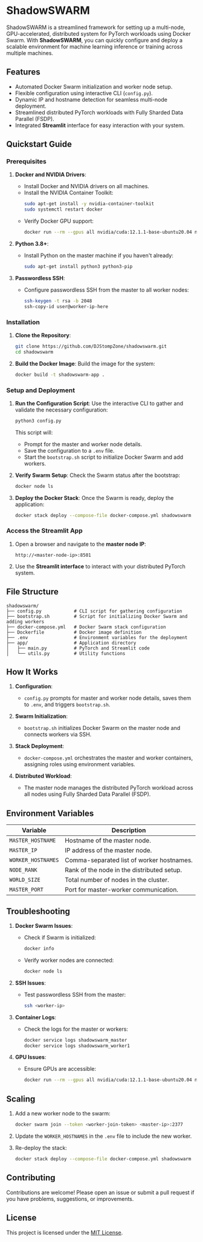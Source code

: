 # **ShadowSWARM**

ShadowSWARM is a streamlined framework for setting up a multi-node, GPU-accelerated, distributed system for PyTorch workloads using Docker Swarm. With **ShadowSWARM**, you can quickly configure and deploy a scalable environment for machine learning inference or training across multiple machines.

## **Features**
- Automated Docker Swarm initialization and worker node setup.
- Flexible configuration using interactive CLI (`config.py`).
- Dynamic IP and hostname detection for seamless multi-node deployment.
- Streamlined distributed PyTorch workloads with Fully Sharded Data Parallel (FSDP).
- Integrated **Streamlit** interface for easy interaction with your system.

## **Quickstart Guide**

### **Prerequisites**
1. **Docker and NVIDIA Drivers**:
   - Install Docker and NVIDIA drivers on all machines.
   - Install the NVIDIA Container Toolkit:
     ```bash
     sudo apt-get install -y nvidia-container-toolkit
     sudo systemctl restart docker
     ```
   - Verify Docker GPU support:
     ```bash
     docker run --rm --gpus all nvidia/cuda:12.1.1-base-ubuntu20.04 nvidia-smi
     ```

2. **Python 3.8+**:
   - Install Python on the master machine if you haven't already:
     ```bash
     sudo apt-get install python3 python3-pip
     ```

3. **Passwordless SSH**:
   - Configure passwordless SSH from the master to all worker nodes:
     ```bash
     ssh-keygen -t rsa -b 2048
     ssh-copy-id user@worker-ip-here
     ```

### **Installation**

1. **Clone the Repository**:
   ```bash
   git clone https://github.com/DJStompZone/shadowswarm.git
   cd shadowswarm
   ```

2. **Build the Docker Image**:
   Build the image for the system:
   ```bash
   docker build -t shadowswarm-app .
   ```

### **Setup and Deployment**

1. **Run the Configuration Script**:
   Use the interactive CLI to gather and validate the necessary configuration:
   ```bash
   python3 config.py
   ```
   This script will:
   - Prompt for the master and worker node details.
   - Save the configuration to a `.env` file.
   - Start the `bootstrap.sh` script to initialize Docker Swarm and add workers.

2. **Verify Swarm Setup**:
   Check the Swarm status after the bootstrap:
   ```bash
   docker node ls
   ```

3. **Deploy the Docker Stack**:
   Once the Swarm is ready, deploy the application:
   ```bash
   docker stack deploy --compose-file docker-compose.yml shadowswarm
   ```

### **Access the Streamlit App**

1. Open a browser and navigate to the **master node IP**:
   ```
   http://<master-node-ip>:8501
   ```

2. Use the **Streamlit interface** to interact with your distributed PyTorch system.

## **File Structure**

```
shadowswarm/
├── config.py            # CLI script for gathering configuration
├── bootstrap.sh         # Script for initializing Docker Swarm and adding workers
├── docker-compose.yml   # Docker Swarm stack configuration
├── Dockerfile           # Docker image definition
├── .env                 # Environment variables for the deployment
├── app/                 # Application directory
│   ├── main.py          # PyTorch and Streamlit code
│   └── utils.py         # Utility functions
```

## **How It Works**

1. **Configuration**:
   - `config.py` prompts for master and worker node details, saves them to `.env`, and triggers `bootstrap.sh`.

2. **Swarm Initialization**:
   - `bootstrap.sh` initializes Docker Swarm on the master node and connects workers via SSH.

3. **Stack Deployment**:
   - `docker-compose.yml` orchestrates the master and worker containers, assigning roles using environment variables.

4. **Distributed Workload**:
   - The master node manages the distributed PyTorch workload across all nodes using Fully Sharded Data Parallel (FSDP).

## **Environment Variables**

| Variable           | Description                                |
|--|--|
| `MASTER_HOSTNAME`  | Hostname of the master node.               |
| `MASTER_IP`        | IP address of the master node.             |
| `WORKER_HOSTNAMES` | Comma-separated list of worker hostnames.  |
| `NODE_RANK`        | Rank of the node in the distributed setup. |
| `WORLD_SIZE`       | Total number of nodes in the cluster.      |
| `MASTER_PORT`      | Port for master-worker communication.      |

## **Troubleshooting**

1. **Docker Swarm Issues**:
   - Check if Swarm is initialized:
     ```bash
     docker info
     ```
   - Verify worker nodes are connected:
     ```bash
     docker node ls
     ```

2. **SSH Issues**:
   - Test passwordless SSH from the master:
     ```bash
     ssh <worker-ip>
     ```

3. **Container Logs**:
   - Check the logs for the master or workers:
     ```bash
     docker service logs shadowswarm_master
     docker service logs shadowswarm_worker1
     ```

4. **GPU Issues**:
   - Ensure GPUs are accessible:
     ```bash
     docker run --rm --gpus all nvidia/cuda:12.1.1-base-ubuntu20.04 nvidia-smi
     ```

## **Scaling**

1. Add a new worker node to the swarm:
   ```bash
   docker swarm join --token <worker-join-token> <master-ip>:2377
   ```

2. Update the `WORKER_HOSTNAMES` in the `.env` file to include the new worker.

3. Re-deploy the stack:
   ```bash
   docker stack deploy --compose-file docker-compose.yml shadowswarm
   ```

## **Contributing**

Contributions are welcome! Please open an issue or submit a pull request if you have problems, suggestions, or improvements.

## **License**

This project is licensed under the [MIT License](LICENSE).
